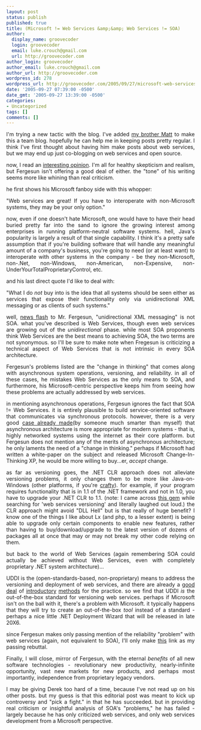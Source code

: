 ```yaml
---
layout: post
status: publish
published: true
title: (Microsoft != Web Services &amp;&amp; Web Services != SOA)
author:
  display_name: groovecoder
  login: groovecoder
  email: luke.crouch@gmail.com
  url: http://groovecoder.com
author_login: groovecoder
author_email: luke.crouch@gmail.com
author_url: http://groovecoder.com
wordpress_id: 278
wordpress_url: http://groovecoder.com/2005/09/27/microsoft-web-services-web-services-soa/
date: '2005-09-27 07:39:00 -0500'
date_gmt: '2005-09-27 13:39:00 -0500'
categories:
- Uncategorized
tags: []
comments: []
---
```

<div style="text-align: justify;">I'm trying a new tactic with the blog. I've added <a href="http://btetc.blogspot.com/">my brother Matt</a> to make this a team blog. hopefully he can help me in keeping posts pretty regular. I think I've first thought about having him make posts about web services, but we may end up just co-blogging on web services and open source.</p>
<p>now, I read an <a href="http://webservices.sys-con.com/read/133763.htm">interesting opinion</a>. I'm all for healthy skepticism and realism, but Fergesun isn't offering a good deal of either. the "tone" of his writing seems more like whining than real criticism.</p>
<p>he first shows his Microsoft fanboy side with this whopper:</p>
<p>"Web services are great! If you have to interoperate with non-Microsoft systems, they may be your only option."</p>
<p>now, even if one doesn't hate Microsoft, one would have to have their head buried pretty far into the sand to ignore the growing interest among enterprises in running platform-neutral software systems. hell, Java's popularity is largely a result of that single capability. I think it's a pretty safe assumption that if you're building software that will handle any meaningful amount of a company's business, you're going to need (or at least want) to interoperate with other systems in the company - be they non-Microsoft, non-.Net, non-Windows, non-American, non-Expensive, non-UnderYourTotalProprietaryControl, etc.</p>
<p>and his last direct quote I'd like to deal with:</p>
<p>"What I do <em>not</em> buy into is the idea that all systems should be seen either as services that expose their functionality only via unidirectional XML messaging or as clients of such systems."</p>
<p>well, <a href="http://www.computerworld.com/developmenttopics/development/webservices/story/0,10801,95053,00.html">news flash</a> to Mr. Fergesun, "unidirectional XML messaging" is not SOA. what you've described is Web Services, though even web services are growing out of the <span style="font-style: italic;">unidirectional</span> phase. while most SOA proponents think Web Services are the best means to achieving SOA, the two terms are not synonymous. so I'll be sure to make note when Fregesun is criticizing a technical aspect of Web Services that is not intrinsic in every SOA architecture.</p>
<p>Fergesun's problems listed are the "change in thinking" that comes along with asynchronous system operations, versioning, and reliability. in all of these cases, he mistakes Web Services as the only means to SOA, and furthermore, his Microsoft-centric perspective keeps him from seeing how these problems are actually addressed by web services.</p>
<p>in mentioning asynchronous operations, Fergesun ignores the fact that SOA != Web Services. it is entirely plausible to build service-oriented software that communicates via synchronous protocols. however, there is a very good <a href="http://www.ics.uci.edu/%7Efielding/pubs/dissertation/top.htm">case already made</a>(by someone much smarter than myself) that asynchronous architecture is more appropriate for modern systems - that is, highly networked systems using the internet as their core platform. but Fergesun does not mention any of the merits of asynchronous architecture; he only laments the need of a "change in thinking." perhaps if Microsoft had written a white-paper on the subject and released Microsoft Change-In-Thinking XP, he would be more willing to buy...er, <span style="font-style: italic;">accept</span> change.</p>
<p>as far as versioning goes, the .NET CLR approach does not alleviate versioning problems, it only changes them to be more like Java-on-Windows (other platforms, if you're <a href="http://www.mono-project.com/Mono:About">crafty</a>). for example, if your program requires functionality that is in 1.1 of the .NET framework and not in 1.0, you have to upgrade your .NET CLR to 1.1. (note: I came across <a href="http://support.microsoft.com/default.aspx?scid=kb;en-us;817267">this gem</a> while searching for 'web services versioning' and literally laughed out loud.) the CLR approach might avoid "DLL Hell" but is that really of huge benefit? I know one of the things I like about Lx (and php, to a lesser extent) is being able to upgrade only certain components to enable new features, rather than having to buy/download/upgrade to the latest version of dozens of packages all at once that may or may not break my other code relying on them.</p>
<p>but back to the world of Web Services (again remembering SOA could actually be achieved without Web Services, even with completely proprietary .NET system architecture)...</p>
<p>UDDI is the (open-standards-based, non-proprietary) means to address the versioning and deployment of web services, and there are already a <a href="http://www.developer.com/services/article.php/3374631">good</a> <a href="http://www.webservicesarchitect.com/content/articles/irani04.asp">deal</a> of <a href="http://www-128.ibm.com/developerworks/webservices/library/ws-version/">introductory</a> <a href="http://www.dogcaught.com/dpack/index.php?p=89">methods</a> for the practice. so we find that UDDI <span style="font-style: italic;">is</span> the out-of-the-box standard for versioning web services. perhaps if Microsoft isn't on the ball with it, there's a problem with Microsoft. it typically happens that they will try to create an out-of-the-box <span style="font-style: italic;">tool</span> instead of a standard - perhaps a nice little .NET Deployment Wizard that will be released in late 20X6.</p>
<p>since Fergesun makes only passing mention of the reliability "problem" with web services (again, not equivalent to SOA), I'll only make <a href="http://www.oasis-open.org/committees/tc_home.php?wg_abbrev=wsrm">this</a> link as my passing rebuttal.</p>
<p>Finally, I will close, mirror of Fergesun, with the eternal <span style="font-style: italic;">benefits</span> of all new software technologies - revolutionary new productivity, nearly-infinite opportunity, vast new markets for new products, and perhaps most importantly, independence from proprietary legacy vendors.</p>
<p>I may be giving Derek too hard of a time, because I've not read up on his other posts. but my guess is that this editorial post was meant to kick up controversy and "pick a fight." in that he has succeeded. but in providing real criticism or insightful analysis of SOA's "problems," he has failed - largely because he has only criticized web services, and only web services development from a Microsoft perspective.</div>
